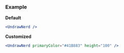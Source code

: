 ### Example

**Default**
```jsx
<UndrawNerd />
```

**Customized**
```jsx
<UndrawNerd primaryColor="#41B883" height="100" />
```
